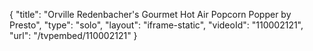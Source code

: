 {
    "title": "Orville Redenbacher's Gourmet Hot Air Popcorn Popper by Presto",
    "type": "solo",
    "layout": "iframe-static",
    "videoId": "110002121",
    "url": "\/tvpembed\/110002121"
}